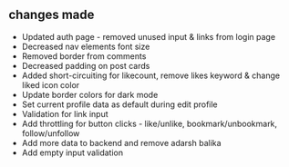 ## changes made
- Updated auth page - removed unused input & links from login page
- Decreased nav elements font size
- Removed border from comments
- Decreased padding on post cards
- Added short-circuiting for likecount, remove likes keyword & change liked icon color
- Update border colors for dark mode
- Set current profile data as default during edit profile
- Validation for link input
- Add throttling for button clicks - like/unlike, bookmark/unbookmark, follow/unfollow
- Add more data to backend and remove adarsh balika
- Add empty input validation
